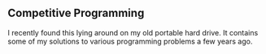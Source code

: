 ## Competitive Programming

I recently found this lying around on my old portable hard drive. It contains some of my solutions to various programming problems a few years ago.


